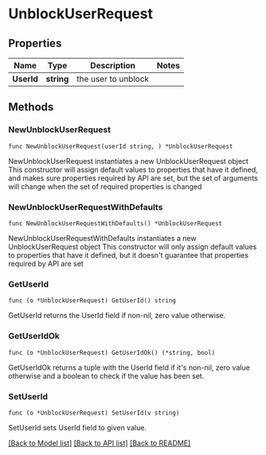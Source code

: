 # UnblockUserRequest

## Properties

Name | Type | Description | Notes
------------ | ------------- | ------------- | -------------
**UserId** | **string** | the user to unblock | 

## Methods

### NewUnblockUserRequest

`func NewUnblockUserRequest(userId string, ) *UnblockUserRequest`

NewUnblockUserRequest instantiates a new UnblockUserRequest object
This constructor will assign default values to properties that have it defined,
and makes sure properties required by API are set, but the set of arguments
will change when the set of required properties is changed

### NewUnblockUserRequestWithDefaults

`func NewUnblockUserRequestWithDefaults() *UnblockUserRequest`

NewUnblockUserRequestWithDefaults instantiates a new UnblockUserRequest object
This constructor will only assign default values to properties that have it defined,
but it doesn't guarantee that properties required by API are set

### GetUserId

`func (o *UnblockUserRequest) GetUserId() string`

GetUserId returns the UserId field if non-nil, zero value otherwise.

### GetUserIdOk

`func (o *UnblockUserRequest) GetUserIdOk() (*string, bool)`

GetUserIdOk returns a tuple with the UserId field if it's non-nil, zero value otherwise
and a boolean to check if the value has been set.

### SetUserId

`func (o *UnblockUserRequest) SetUserId(v string)`

SetUserId sets UserId field to given value.



[[Back to Model list]](../README.md#documentation-for-models) [[Back to API list]](../README.md#documentation-for-api-endpoints) [[Back to README]](../README.md)


